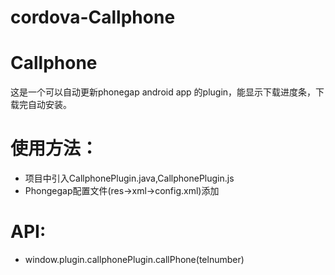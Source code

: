 # cordova-Callphone
Callphone
=========

这是一个可以自动更新phonegap android app 的plugin，能显示下载进度条，下载完自动安装。

使用方法：
========
+ 项目中引入CallphonePlugin.java,CallphonePlugin.js
+ Phongegap配置文件(res->xml->config.xml)添加<plugin name="Callphone" value="org.surpass.cordova.CallphonePlugin" />


API:
=========
* window.plugin.callphonePlugin.callPhone(telnumber) 

